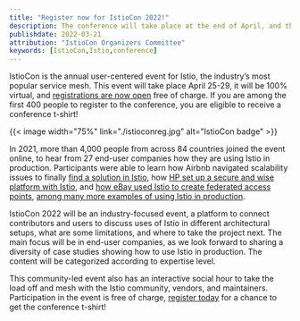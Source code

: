 ```yaml
---
title: "Register now for IstioCon 2022!"
description: The conference will take place at the end of April, and the first 400 participants will receive a conference t-shirt.
publishdate: 2022-03-21
attribution: "IstioCon Organizers Committee"
keywords: [IstioCon,Istio,conference]
---
```


IstioCon is the annual user-centered event for Istio, the industry’s most popular service mesh. This event will take place April 25-29, it will be 100% virtual, and [registrations are now open](https://events.istio.io/istiocon-2022/) free of charge. If you are among the first 400 people to register to the conference, you are eligible to receive a conference t-shirt! 

{{< image width="75%"
    link="./istioconreg.jpg"
    alt="IstioCon badge"
    >}}

In 2021, more than 4,000 people from across 84 countries joined the event online, to hear from 27 end-user companies how they are using Istio in production. Participants were able to learn how Airbnb navigated scalability issues to finally [find a solution in Istio](https://www.youtube.com/watch?v=6kDiDQW5YXQ&list=PL7wB27eZmdffS-g_xh7X-b0echc_XZMKV&index=39), how [HP set up a secure and wise platform with Istio](https://www.youtube.com/watch?v=K-UTbDU36q8&list=PL7wB27eZmdffS-g_xh7X-b0echc_XZMKV&index=10), and [how eBay used Istio to create federated access points](https://www.youtube.com/watch?v=ckeUh4xNBdo&list=PL7wB27eZmdffS-g_xh7X-b0echc_XZMKV&index=34), [among many more examples of using Istio in production](https://www.youtube.com/playlist?list=PL7wB27eZmdffS-g_xh7X-b0echc_XZMKV).

IstioCon 2022 will be an industry-focused event, a platform to connect contributors and users to discuss uses of Istio in different architectural setups, what are some limitations, and where to take the project next. The main focus will be in end-user companies, as we look forward to sharing a diversity of case studies showing how to use Istio in production. The content will be categorized according to expertise level. 

This community-led event also has an interactive social hour to take the load off and mesh with the Istio community, vendors, and maintainers. Participation in the event is free of charge, [register today](https://events.istio.io/istiocon-2022/) for a chance to get the conference t-shirt!
